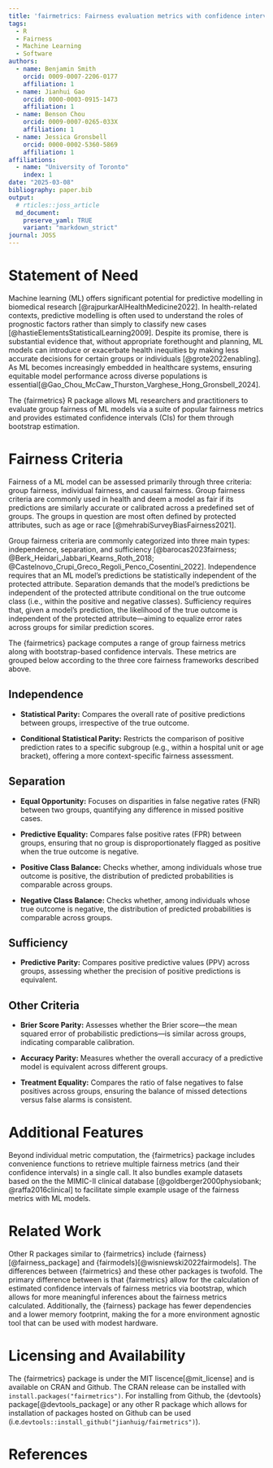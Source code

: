 ```yaml
---
title: 'fairmetrics: Fairness evaluation metrics with confidence intervals'
tags:
  - R
  - Fairness
  - Machine Learning
  - Software
authors:
  - name: Benjamin Smith
    orcid: 0009-0007-2206-0177
    affiliation: 1
  - name: Jianhui Gao
    orcid: 0000-0003-0915-1473
    affiliation: 1
  - name: Benson Chou
    orcid: 0009-0007-0265-033X
    affiliation: 1
  - name: Jessica Gronsbell
    orcid: 0000-0002-5360-5869
    affiliation: 1
affiliations:
  - name: "University of Toronto"
    index: 1
date: "2025-03-08"
bibliography: paper.bib
output:
  # rticles::joss_article
  md_document:
    preserve_yaml: TRUE
    variant: "markdown_strict"
journal: JOSS
---
```


# Statement of Need

Machine learning (ML) offers significant potential for predictive modelling in biomedical research [@rajpurkarAIHealthMedicine2022]. In health-related contexts, predictive modelling is often used to understand the roles of prognostic factors rather than simply to classify new cases [@hastieElementsStatisticalLearning2009]. Despite its promise, there is substantial evidence that, without appropriate forethought and planning, ML models can introduce or exacerbate health inequities by making less accurate decisions for certain groups or individuals [@grote2022enabling]. As ML becomes increasingly embedded in healthcare systems, ensuring equitable model performance across diverse populations is essential[@Gao_Chou_McCaw_Thurston_Varghese_Hong_Gronsbell_2024].

The {fairmetrics} R package allows ML researchers and practitioners to evaluate group fairness of ML models via a suite of popular fairness metrics and provides estimated confidence intervals (CIs) for them through bootstrap estimation.

# Fairness Criteria

Fairness of a ML model can be assessed primarily through three criteria: group fairness, individual fairness, and causal fairness. Group fairness criteria are commonly used in health and deem a model as fair if its predictions are similarly accurate or calibrated across a predefined set of groups. The groups in question are most often defined by protected attributes, such as age or race [@mehrabiSurveyBiasFairness2021].

Group fairness criteria are commonly categorized into three main types: independence, separation, and sufficiency [@barocas2023fairness; @Berk_Heidari_Jabbari_Kearns_Roth_2018; @Castelnovo_Crupi_Greco_Regoli_Penco_Cosentini_2022]. Independence requires that an ML model’s predictions be statistically independent of the protected attribute. Separation demands that the model’s predictions be independent of the protected attribute conditional on the true outcome class (i.e., within the positive and negative classes). Sufficiency requires that, given a model’s prediction, the likelihood of the true outcome is independent of the protected attribute—aiming to equalize error rates across groups for similar prediction scores.

The {fairmetrics} package computes a range of group fairness metrics along with bootstrap-based confidence intervals. These metrics are grouped below according to the three core fairness frameworks described above.

## Independence

-   **Statistical Parity:** Compares the overall rate of positive predictions between groups, irrespective of the true outcome.

-   **Conditional Statistical Parity:** Restricts the comparison of positive prediction rates to a specific subgroup (e.g., within a hospital unit or age bracket), offering a more context-specific fairness assessment.


## Separation

-   **Equal Opportunity:** Focuses on disparities in false negative rates (FNR) between two groups, quantifying any difference in missed positive cases.

-   **Predictive Equality:** Compares false positive rates (FPR) between groups, ensuring that no group is disproportionately flagged as positive when the true outcome is negative.

-   **Positive Class Balance:** Checks whether, among individuals whose true outcome is positive, the distribution of predicted probabilities is comparable across groups.

-   **Negative Class Balance:** Checks whether, among individuals whose true outcome is negative, the distribution of predicted probabilities is comparable across groups.


## Sufficiency

-   **Predictive Parity:** Compares positive predictive values (PPV) across groups, assessing whether the precision of positive predictions is equivalent.

## Other Criteria

-   **Brier Score Parity:** Assesses whether the Brier score—the mean squared error of probabilistic predictions—is similar across groups, indicating comparable calibration.

-   **Accuracy Parity:** Measures whether the overall accuracy of a predictive model is equivalent across different groups.

-   **Treatment Equality:** Compares the ratio of false negatives to false positives across groups, ensuring the balance of missed detections versus false alarms is consistent.

# Additional Features

Beyond individual metric computation, the {fairmetrics} package includes convenience functions to retrieve multiple fairness metrics (and their confidence intervals) in a single call. It also bundles example datasets based on the the MIMIC-II clinical database [@goldberger2000physiobank; @raffa2016clinical] to facilitate simple example usage of the fairness metrics with ML models.

# Related Work

Other R packages similar to {fairmetrics} include {fairness}[@fairness_package] and {fairmodels}[@wisniewski2022fairmodels]. The differences between {fairmetrics} and these other packages is twofold. The primary difference between is that {fairmetrics} allow for the calculation of estimated confidence intervals of fairness metrics via bootstrap, which allows for more meaningful inferences about the fairness metrics calculated. Additionally, the {fairness} package has fewer dependencies and a lower memory footprint, making the for a more environment agnostic tool that can be used with modest hardware.

<!--
Jesse: Should I add the tables which I genereated in R here?
--->

# Licensing and Availability

The {fairmetrics} package is under the MIT liscence[@mit_license] and is available on CRAN and Github. The CRAN release can be installed with `install.packages("fairmetrics")`. For installing from Github, the {devtools} package[@devtools_package] or any other R package which allows for installation of packages hosted on Github can be used (i.e.`devtools::install_github("jianhuig/fairmetrics")`).

# References
